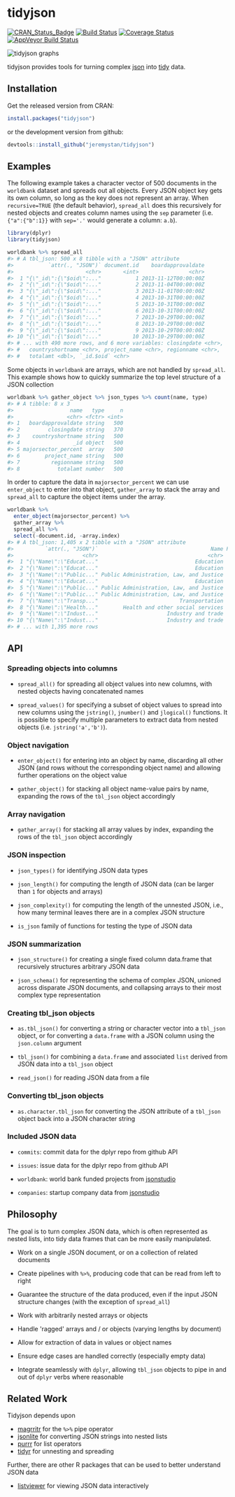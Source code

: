 <!-- README.md is generated from README.Rmd. Please edit that file -->
tidyjson
========

[![CRAN\_Status\_Badge](http://www.r-pkg.org/badges/version/tidyjson)](https://cran.r-project.org/package=tidyjson) [![Build Status](https://travis-ci.org/jeremystan/tidyjson.svg?branch=master)](https://travis-ci.org/jeremystan/tidyjson) [![Coverage Status](https://img.shields.io/codecov/c/github/jeremystan/tidyjson/master.svg)](https://codecov.io/github/jeremystan/tidyjson?branch=master) [![AppVeyor Build Status](https://ci.appveyor.com/api/projects/status/github/colearendt/tidyjson?branch=master&svg=true)](https://ci.appveyor.com/project/colearendt/tidyjson)

![tidyjson graphs](https://cloud.githubusercontent.com/assets/2284427/18217882/1b3b2db4-7114-11e6-8ba3-07938f1db9af.png)

tidyjson provides tools for turning complex [json](http://www.json.org/) into [tidy](https://cran.r-project.org/web/packages/tidyr/vignettes/tidy-data.html) data.

Installation
------------

Get the released version from CRAN:

``` r
install.packages("tidyjson")
```

or the development version from github:

``` r
devtools::install_github("jeremystan/tidyjson")
```

Examples
--------

The following example takes a character vector of 500 documents in the `worldbank` dataset and spreads out all objects.
Every JSON object key gets its own column, so long as the key does not represent an array. When `recursive=TRUE` (the default behavior), `spread_all` does this recursively for nested objects and creates column names using the `sep` parameter (i.e. `{"a":{"b":1}}` with `sep='.'` would generate a column: `a.b`).

``` r
library(dplyr)
library(tidyjson)

worldbank %>% spread_all
#> # A tbl_json: 500 x 8 tibble with a "JSON" attribute
#>           `attr(., "JSON")` document.id    boardapprovaldate
#>                       <chr>       <int>                <chr>
#>  1 "{\"_id\":{\"$oid\":..."           1 2013-11-12T00:00:00Z
#>  2 "{\"_id\":{\"$oid\":..."           2 2013-11-04T00:00:00Z
#>  3 "{\"_id\":{\"$oid\":..."           3 2013-11-01T00:00:00Z
#>  4 "{\"_id\":{\"$oid\":..."           4 2013-10-31T00:00:00Z
#>  5 "{\"_id\":{\"$oid\":..."           5 2013-10-31T00:00:00Z
#>  6 "{\"_id\":{\"$oid\":..."           6 2013-10-31T00:00:00Z
#>  7 "{\"_id\":{\"$oid\":..."           7 2013-10-29T00:00:00Z
#>  8 "{\"_id\":{\"$oid\":..."           8 2013-10-29T00:00:00Z
#>  9 "{\"_id\":{\"$oid\":..."           9 2013-10-29T00:00:00Z
#> 10 "{\"_id\":{\"$oid\":..."          10 2013-10-29T00:00:00Z
#> # ... with 490 more rows, and 6 more variables: closingdate <chr>,
#> #   countryshortname <chr>, project_name <chr>, regionname <chr>,
#> #   totalamt <dbl>, `_id.$oid` <chr>
```

Some objects in `worldbank` are arrays, which are not handled by `spread_all`. This example shows how to quickly summarize the top level structure of a JSON collection

``` r
worldbank %>% gather_object %>% json_types %>% count(name, type)
#> # A tibble: 8 x 3
#>                  name   type     n
#>                 <chr> <fctr> <int>
#> 1   boardapprovaldate string   500
#> 2         closingdate string   370
#> 3    countryshortname string   500
#> 4                 _id object   500
#> 5 majorsector_percent  array   500
#> 6        project_name string   500
#> 7          regionname string   500
#> 8            totalamt number   500
```

In order to capture the data in `majorsector_percent` we can use `enter_object` to enter into that object, `gather_array` to stack the array and `spread_all` to capture the object items under the array.

``` r
worldbank %>%
  enter_object(majorsector_percent) %>%
  gather_array %>%
  spread_all %>%
  select(-document.id, -array.index)
#> # A tbl_json: 1,405 x 2 tibble with a "JSON" attribute
#>          `attr(., "JSON")`                                    Name Percent
#>                      <chr>                                   <chr>   <dbl>
#>  1 "{\"Name\":\"Educat..."                               Education      46
#>  2 "{\"Name\":\"Educat..."                               Education      26
#>  3 "{\"Name\":\"Public..." Public Administration, Law, and Justice      16
#>  4 "{\"Name\":\"Educat..."                               Education      12
#>  5 "{\"Name\":\"Public..." Public Administration, Law, and Justice      70
#>  6 "{\"Name\":\"Public..." Public Administration, Law, and Justice      30
#>  7 "{\"Name\":\"Transp..."                          Transportation     100
#>  8 "{\"Name\":\"Health..."        Health and other social services     100
#>  9 "{\"Name\":\"Indust..."                      Industry and trade      50
#> 10 "{\"Name\":\"Indust..."                      Industry and trade      40
#> # ... with 1,395 more rows
```

API
---

### Spreading objects into columns

-   `spread_all()` for spreading all object values into new columns, with nested objects having concatenated names

-   `spread_values()` for specifying a subset of object values to spread into new columns using the `jstring()`, `jnumber()` and `jlogical()` functions. It is possible to specify multiple parameters to extract data from nested objects (i.e. `jstring('a','b')`).

### Object navigation

-   `enter_object()` for entering into an object by name, discarding all other JSON (and rows without the corresponding object name) and allowing further operations on the object value

-   `gather_object()` for stacking all object name-value pairs by name, expanding the rows of the `tbl_json` object accordingly

### Array navigation

-   `gather_array()` for stacking all array values by index, expanding the rows of the `tbl_json` object accordingly

### JSON inspection

-   `json_types()` for identifying JSON data types

-   `json_length()` for computing the length of JSON data (can be larger than `1` for objects and arrays)

-   `json_complexity()` for computing the length of the unnested JSON, i.e., how many terminal leaves there are in a complex JSON structure

-   `is_json` family of functions for testing the type of JSON data

### JSON summarization

-   `json_structure()` for creating a single fixed column data.frame that recursively structures arbitrary JSON data

-   `json_schema()` for representing the schema of complex JSON, unioned across disparate JSON documents, and collapsing arrays to their most complex type representation

### Creating tbl\_json objects

-   `as.tbl_json()` for converting a string or character vector into a `tbl_json` object, or for converting a `data.frame` with a JSON column using the `json.column` argument

-   `tbl_json()` for combining a `data.frame` and associated `list` derived from JSON data into a `tbl_json` object

-   `read_json()` for reading JSON data from a file

### Converting tbl\_json objects

-   `as.character.tbl_json` for converting the JSON attribute of a `tbl_json` object back into a JSON character string

### Included JSON data

-   `commits`: commit data for the dplyr repo from github API

-   `issues`: issue data for the dplyr repo from github API

-   `worldbank`: world bank funded projects from [jsonstudio](http://jsonstudio.com/resources/)

-   `companies`: startup company data from [jsonstudio](http://jsonstudio.com/resources/)

Philosophy
----------

The goal is to turn complex JSON data, which is often represented as nested lists, into tidy data frames that can be more easily manipulated.

-   Work on a single JSON document, or on a collection of related documents

-   Create pipelines with `%>%`, producing code that can be read from left to right

-   Guarantee the structure of the data produced, even if the input JSON structure changes (with the exception of `spread_all`)

-   Work with arbitrarily nested arrays or objects

-   Handle 'ragged' arrays and / or objects (varying lengths by document)

-   Allow for extraction of data in values or object names

-   Ensure edge cases are handled correctly (especially empty data)

-   Integrate seamlessly with `dplyr`, allowing `tbl_json` objects to pipe in and out of `dplyr` verbs where reasonable

Related Work
------------

Tidyjson depends upon

-   [magrritr](https://github.com/smbache/magrittr) for the `%>%` pipe operator
-   [jsonlite](https://github.com/jeroenooms/jsonlite) for converting JSON strings into nested lists
-   [purrr](https://github.com/hadley/purrr) for list operators
-   [tidyr](https://github.com/hadley/tidyr) for unnesting and spreading

Further, there are other R packages that can be used to better understand JSON data

-   [listviewer](https://github.com/timelyportfolio/listviewer) for viewing JSON data interactively
